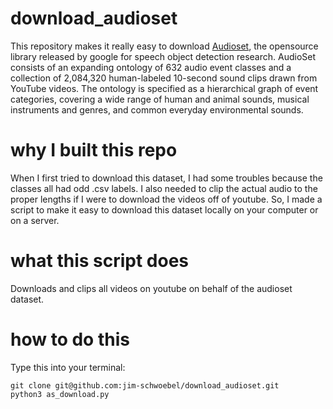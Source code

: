 # download_audioset

This repository makes it really easy to download [Audioset](https://research.google.com/audioset/), the opensource library released by google for speech object detection research. AudioSet consists of an expanding ontology of 632 audio event classes and a collection of 2,084,320 human-labeled 10-second sound clips drawn from YouTube videos. The ontology is specified as a hierarchical graph of event categories, covering a wide range of human and animal sounds, musical instruments and genres, and common everyday environmental sounds.

# why I built this repo

When I first tried to download this dataset, I had some troubles because the classes all had odd .csv labels. I also needed to clip the actual audio to the proper lengths if I were to download the videos off of youtube. So, I made a script to make it easy to download this dataset locally on your computer or on a server. 

# what this script does

Downloads and clips all videos on youtube on behalf of the audioset dataset. 

# how to do this 

Type this into your terminal:

    git clone git@github.com:jim-schwoebel/download_audioset.git
    python3 as_download.py 
    
